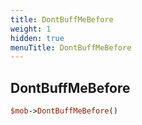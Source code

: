 ```yaml
---
title: DontBuffMeBefore
weight: 1
hidden: true
menuTitle: DontBuffMeBefore
---
```

## DontBuffMeBefore
```perl
$mob->DontBuffMeBefore()
```